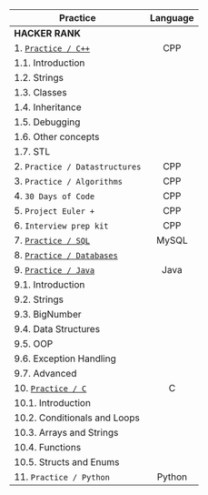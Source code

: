 |    Practice    |  Language    |    
| ---------------|:------------:|
| **HACKER RANK**    |          |                           
| 1. [`Practice / C++`](https://github.com/debacoding/1.CPP) | CPP | 
| 1.1. Introduction | | 
| 1.2. Strings | | 
| 1.3. Classes | | 
| 1.4. Inheritance | |
| 1.5. Debugging | |
| 1.6. Other concepts | |
| 1.7. STL | | 
| 2. `Practice / Datastructures`| CPP | 
| 3. `Practice / Algorithms` | CPP | 
| 4. `30 Days of Code` | CPP | 
| 5. `Project Euler +`| CPP | 
| 6. `Interview prep kit`| CPP | 
| 7. [`Practice / SQL`](https://github.com/debacoding/5.SQL)| MySQL | 
| 8. [`Practice / Databases`](https://github.com/debacoding/5.SQL)| | 
| 9. [`Practice / Java`](https://github.com/debacoding/6.JAVA) | Java |
| 9.1. Introduction | |
| 9.2. Strings | |
| 9.3. BigNumber | |
| 9.4. Data Structures | |
| 9.5. OOP | |
| 9.6. Exception Handling | |
| 9.7. Advanced | |
| 10. [`Practice / C`](https://github.com/debacoding/3.C)| C|
| 10.1. Introduction | |
| 10.2. Conditionals and Loops | |
| 10.3. Arrays and Strings| |
| 10.4. Functions | |
| 10.5. Structs and Enums | |
| 11. `Practice / Python` | Python |

